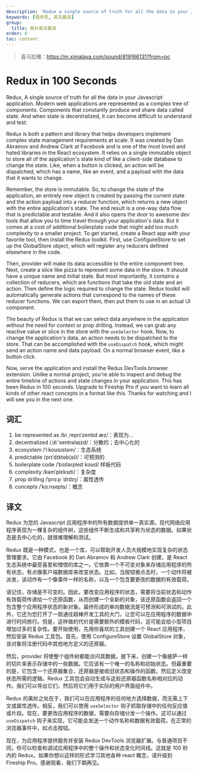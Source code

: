 ```yaml
---
description: 'Redux a single source of truth for all the data in your Javascript application.'
keywords: [程序员, 英文晨读]
group:
  title: 紫升英文晨读
order: 6
toc: content
---
```


> 喜马拉雅：https://m.ximalaya.com/sound/819166131?from=pc

# Redux in 100 Seconds

Redux, A single source of truth for all the data in your Javascript application. Modern web applications are represented as a complex tree of components. Components that constantly produce and share data called state. And when state is decentralized, it can become difficult to understand and test.

Redux is both a pattern and library that helps developers implement complex state management requirements at scale. It was created by Dan Abramov and Andrew Clark at Facebook and is one of the most loved and hated libraries in the React ecosystem. It relies on a single immutable object to store all of the application's state kind of like a client-side database to change the state. Like, when a button is clicked, an action will be dispatched, which has a name, like an event, and a payload with the data that it wants to change.

Remember, the store is immutable. So, to change the state of the application, an entirely new object is created by passing the current state and the action payload into a reducer function, which returns a new object with the entire application's state. The end result is a one-way data flow that is predictable and testable. And it also opens the door to awesome dev tools that allow you to time travel through your application's data. But it comes at a cost of additional boilerplate code that might add too much complexity to a smaller project. To get started, create a React app with your favorite tool, then install the Redux toolkit. First, use ConfigureStore to set up the GlobalStore object, which will register any reducers defined elsewhere in the code.

Then, provider will make its data accessible to the entire component tree. Next, create a slice like pizza to represent some data in the store. It should have a unique name and initial state. But most importantly, it contains a collection of reducers, which are functions that take the old state and an action. Then define the logic required to change the state. Redux toolkit will automatically generate actions that correspond to the names of these reducer functions. We can export them, then put them to use in an actual UI component.

The beauty of Redux is that we can select data anywhere in the application without the need for context or prop drilling. Instead, we can grab any reactive value or slice in the store with the `useSelector` hook. Now, to change the application's data, an action needs to be dispatched to the store. That can be accomplished with the `useDispatch` hook, which might send an action name and data payload. On a normal browser event, like a button click.

Now, serve the application and install the Redux DevTools browser extension. Unlike a normal project, you're able to inspect and debug the entire timeline of actions and state changes in your application. This has been Redux in 100 seconds. Upgrade to Fireship Pro if you want to learn all kinds of other react concepts in a format like this. Thanks for watching and I will see you in the next one.

## 词汇

1. be represented as /bi ˌreprɪˈzentɪd æz/：表现为...
1. decentralized /ˌdiːˈsentrəlaɪzd/：分散的；去中心化的
1. ecosystem /ˈiːkoʊsɪstəm/：生态系统
1. predictable /prɪˈdɪktəb(ə)l/：可预测的
1. boilerplate code /ˈbɔɪlərpleɪt koʊd/ 样板代码
1. complexity /kəmˈplɛksɪti/：复杂度
1. prop drilling /ˈprɑːp ˈdrɪlɪŋ/：属性透传
1. concepts /ˈkɑːnsepts/：概念

## 译文

Redux 为您的 Javascript 应用程序中的所有数据提供单一真实源。现代网络应用程序表现为一棵复杂的组件树，这些组件不断生成和共享称为状态的数据。如果状态是去中心化的，就很难理解和测试。

Redux 既是一种模式，也是一个库，可以帮助开发人员大规模地实现复杂的状态管理要求。它由 Facebook 的 Dan Abramov 和 Andrew Clark 创建，是 React 生态系统中最受喜爱和憎恨的库之一。它依靠一个不可变对象来存储应用程序的所有状态，有点像客户端数据库来改变状态。比如，当按钮被点击时，一个动作将被派发，该动作有一个像事件一样的名称，以及一个包含要更改的数据的有效载荷。

请记住，存储是不可变的。因此，要改变应用程序的状态，需要将当前状态和动作有效载荷传递给一个还原函数，从而创建一个全新的对象，该还原函数会返回一个包含整个应用程序状态的新对象。最终形成的单向数据流是可预测和可测试的。此外，它还为您打开了一扇通往超棒开发工具的大门，让您可以在应用程序的数据中进行时间旅行。但是，这样做的代价是需要额外的模板代码，这可能会给小型项目增加过多的复杂性。要开始使用，先用你喜欢的工具创建一个 React 应用程序，然后安装 Redux 工具包。首先，使用 ConfigureStore 设置 GlobalStore 对象，该对象将注册代码中其他地方定义的还原器。

然后，provider 将使整个组件树都能访问其数据。接下来，创建一个像披萨一样的切片来表示存储中的一些数据。它应该有一个唯一的名称和初始状态。但最重要的是，它包含一个还原器集合，还原器是接收旧状态和操作的函数。然后定义改变状态所需的逻辑。Redux 工具包会自动生成与这些还原器函数名称相对应的动作。我们可以导出它们，然后将它们用于实际的用户界面组件中。

Redux 的美妙之处在于，我们可以在应用程序的任何地方选择数据，而无需上下文或属性透传。相反，我们可以使用 `useSelector` 钩子抓取存储中的任何反应值或片段。现在，要更改应用程序的数据，需要向存储分发一个操作。这可以通过 `useDispatch` 钩子来实现，它可能会发送一个动作名称和数据有效载荷。在正常的浏览器事件中，如点击按钮。

现在，为应用程序提供服务并安装 Redux DevTools 浏览器扩展。与普通项目不同，你可以检查和调试应用程序中的整个操作和状态变化时间线。这就是 100 秒内的 Redux。如果你想以这样的形式学习其他各种 react 概念，请升级到 Fireship Pro。感谢观看，我们下期再见。
